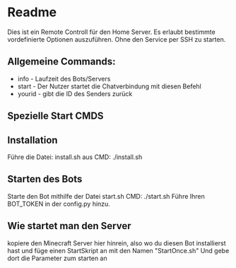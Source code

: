 # Readme
Dies ist ein Remote Controll für den Home Server.
Es erlaubt bestimmte vordefinierte Optionen auszuführen. Ohne den Service per SSH zu starten.

## Allgemeine Commands:
* info - Laufzeit des Bots/Servers
* start - Der Nutzer startet die Chatverbindung mit diesen Befehl
* yourid - gibt die ID des Senders zurück

## Spezielle Start CMDS

## Installation
Führe die Datei: install.sh aus
CMD: ./install.sh

## Starten des Bots
Starte den Bot mithilfe der Datei start.sh
CMD: ./start.sh
Führe Ihren BOT_TOKEN in der config.py hinzu.

## Wie startet man den Server
kopiere den Minecraft Server hier hinrein, also wo du diesen Bot installierst hast und füge einen StartSkript an mit den Namen "StartOnce.sh"
Und gebe dort die Parameter zum starten an
